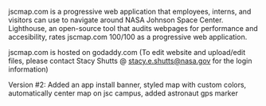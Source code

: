 jscmap.com is a progressive web application that employees, interns, and visitors can use to navigate around NASA Johnson Space Center. 
Lighthouse, an open-source tool that audits webpages for performance and accesibility, rates jscmap.com 100/100 as a progressive web application.

jscmap.com is hosted on godaddy.com (To edit website and upload/edit files, please contact Stacy Shutts @ stacy.e.shutts@nasa.gov for the login information)


Version #2: Added an app install banner, styled map with custom colors, automatically center map on jsc campus, added astronaut gps marker


